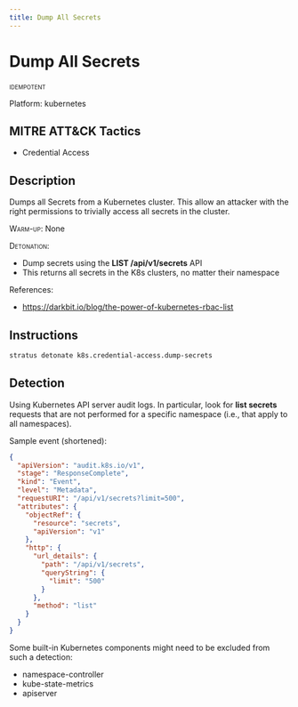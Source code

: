 ```yaml
---
title: Dump All Secrets
---
```


# Dump All Secrets


 <span class="smallcaps w3-badge w3-blue w3-round w3-text-white" title="This attack technique can be detonated multiple times">idempotent</span> 

Platform: kubernetes

## MITRE ATT&CK Tactics


- Credential Access

## Description


Dumps all Secrets from a Kubernetes cluster. 
This allow an attacker with the right permissions to trivially access all secrets in the cluster.

<span style="font-variant: small-caps;">Warm-up</span>: None

<span style="font-variant: small-caps;">Detonation</span>: 

- Dump secrets using the **LIST /api/v1/secrets** API
- This returns all secrets in the K8s clusters, no matter their namespace

References:

- https://darkbit.io/blog/the-power-of-kubernetes-rbac-list


## Instructions

```bash title="Detonate with Stratus Red Team"
stratus detonate k8s.credential-access.dump-secrets
```
## Detection


Using Kubernetes API server audit logs. In particular, look for **list secrets** requests that are not performed
for a specific namespace (i.e., that apply to all namespaces).

Sample event (shortened):

```json
{
  "apiVersion": "audit.k8s.io/v1",
  "stage": "ResponseComplete",
  "kind": "Event",
  "level": "Metadata",
  "requestURI": "/api/v1/secrets?limit=500",
  "attributes": {
    "objectRef": {
      "resource": "secrets",
      "apiVersion": "v1"
    },
    "http": {
      "url_details": {
        "path": "/api/v1/secrets",
        "queryString": {
          "limit": "500"
        }
      },
      "method": "list"
    }
  }
}
```

Some built-in Kubernetes components might need to be excluded from such a detection:

- namespace-controller
- kube-state-metrics
- apiserver


